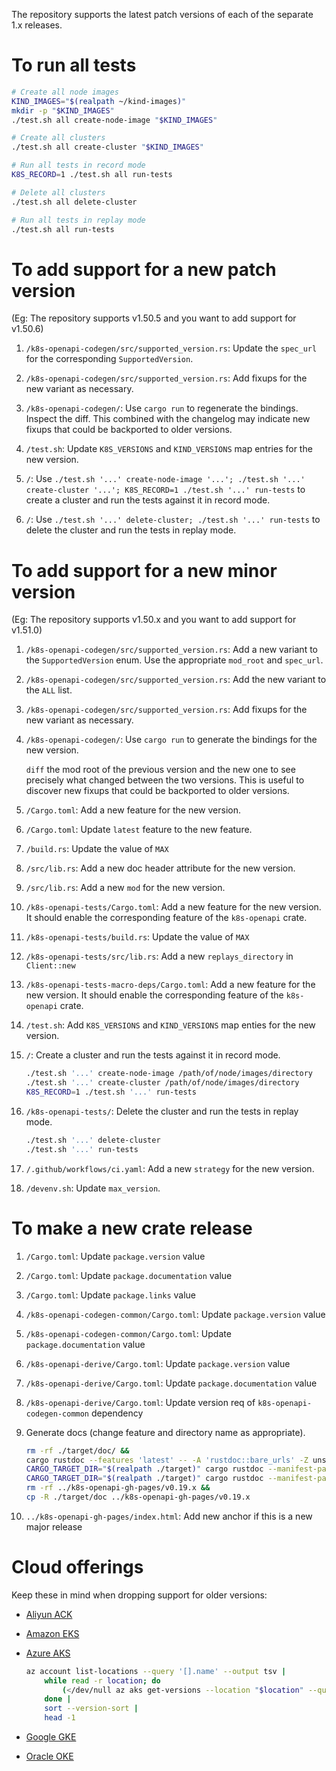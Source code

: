 The repository supports the latest patch versions of each of the separate 1.x releases.


# To run all tests

```sh
# Create all node images
KIND_IMAGES="$(realpath ~/kind-images)"
mkdir -p "$KIND_IMAGES"
./test.sh all create-node-image "$KIND_IMAGES"

# Create all clusters
./test.sh all create-cluster "$KIND_IMAGES"

# Run all tests in record mode
K8S_RECORD=1 ./test.sh all run-tests

# Delete all clusters
./test.sh all delete-cluster

# Run all tests in replay mode
./test.sh all run-tests
```


# To add support for a new patch version

(Eg: The repository supports v1.50.5 and you want to add support for v1.50.6)

1. `/k8s-openapi-codegen/src/supported_version.rs`: Update the `spec_url` for the corresponding `SupportedVersion`.

1. `/k8s-openapi-codegen/src/supported_version.rs`: Add fixups for the new variant as necessary.

1. `/k8s-openapi-codegen/`: Use `cargo run` to regenerate the bindings. Inspect the diff. This combined with the changelog may indicate new fixups that could be backported to older versions.

1. `/test.sh`: Update `K8S_VERSIONS` and `KIND_VERSIONS` map entries for the new version.

1. `/`: Use `./test.sh '...' create-node-image '...'; ./test.sh '...' create-cluster '...'; K8S_RECORD=1 ./test.sh '...' run-tests` to create a cluster and run the tests against it in record mode.

1. `/`: Use `./test.sh '...' delete-cluster; ./test.sh '...' run-tests` to delete the cluster and run the tests in replay mode.


# To add support for a new minor version

(Eg: The repository supports v1.50.x and you want to add support for v1.51.0)

1. `/k8s-openapi-codegen/src/supported_version.rs`: Add a new variant to the `SupportedVersion` enum. Use the appropriate `mod_root` and `spec_url`.

1. `/k8s-openapi-codegen/src/supported_version.rs`: Add the new variant to the `ALL` list.

1. `/k8s-openapi-codegen/src/supported_version.rs`: Add fixups for the new variant as necessary.

1. `/k8s-openapi-codegen/`: Use `cargo run` to generate the bindings for the new version.

   `diff` the mod root of the previous version and the new one to see precisely what changed between the two versions. This is useful to discover new fixups that could be backported to older versions.

1. `/Cargo.toml`: Add a new feature for the new version.

1. `/Cargo.toml`: Update `latest` feature to the new feature.

1. `/build.rs`: Update the value of `MAX`

1. `/src/lib.rs`: Add a new doc header attribute for the new version.

1. `/src/lib.rs`: Add a new `mod` for the new version.

1. `/k8s-openapi-tests/Cargo.toml`: Add a new feature for the new version. It should enable the corresponding feature of the `k8s-openapi` crate.

1. `/k8s-openapi-tests/build.rs`: Update the value of `MAX`

1. `/k8s-openapi-tests/src/lib.rs`: Add a new `replays_directory` in `Client::new`

1. `/k8s-openapi-tests-macro-deps/Cargo.toml`: Add a new feature for the new version. It should enable the corresponding feature of the `k8s-openapi` crate.

1. `/test.sh`: Add `K8S_VERSIONS` and `KIND_VERSIONS` map enties for the new version.

1. `/`: Create a cluster and run the tests against it in record mode.

    ```sh
    ./test.sh '...' create-node-image /path/of/node/images/directory
    ./test.sh '...' create-cluster /path/of/node/images/directory
    K8S_RECORD=1 ./test.sh '...' run-tests
    ```

1. `/k8s-openapi-tests/`: Delete the cluster and run the tests in replay mode.

    ```sh
    ./test.sh '...' delete-cluster
    ./test.sh '...' run-tests
    ```

1. `/.github/workflows/ci.yaml`: Add a new `strategy` for the new version.

1. `/devenv.sh`: Update `max_version`.


# To make a new crate release

1. `/Cargo.toml`: Update `package.version` value
1. `/Cargo.toml`: Update `package.documentation` value
1. `/Cargo.toml`: Update `package.links` value
1. `/k8s-openapi-codegen-common/Cargo.toml`: Update `package.version` value
1. `/k8s-openapi-codegen-common/Cargo.toml`: Update `package.documentation` value
1. `/k8s-openapi-derive/Cargo.toml`: Update `package.version` value
1. `/k8s-openapi-derive/Cargo.toml`: Update `package.documentation` value
1. `/k8s-openapi-derive/Cargo.toml`: Update version req of `k8s-openapi-codegen-common` dependency
1. Generate docs (change feature and directory name as appropriate).

    ```sh
    rm -rf ./target/doc/ &&
    cargo rustdoc --features 'latest' -- -A 'rustdoc::bare_urls' -Z unstable-options --enable-index-page &&
    CARGO_TARGET_DIR="$(realpath ./target)" cargo rustdoc --manifest-path ./k8s-openapi-codegen-common/Cargo.toml -- -Z unstable-options --enable-index-page &&
    CARGO_TARGET_DIR="$(realpath ./target)" cargo rustdoc --manifest-path ./k8s-openapi-derive/Cargo.toml -- -Z unstable-options --enable-index-page &&
    rm -rf ../k8s-openapi-gh-pages/v0.19.x &&
    cp -R ./target/doc ../k8s-openapi-gh-pages/v0.19.x
    ```

1. `../k8s-openapi-gh-pages/index.html`: Add new anchor if this is a new major release


# Cloud offerings

Keep these in mind when dropping support for older versions:

- [Aliyun ACK](https://www.alibabacloud.com/help/doc-detail/98310.htm)

- [Amazon EKS](https://docs.aws.amazon.com/eks/latest/userguide/kubernetes-versions.html#available-versions)

- [Azure AKS](https://learn.microsoft.com/en-us/azure/aks/supported-kubernetes-versions#azure-portal-and-cli-versions)

    ```sh
    az account list-locations --query '[].name' --output tsv |
        while read -r location; do
            (</dev/null az aks get-versions --location "$location" --query 'orchestrators[].orchestratorVersion' --output tsv 2>/dev/null) & :
        done |
        sort --version-sort |
        head -1
    ```

- [Google GKE](https://cloud.google.com/kubernetes-engine/docs/release-schedule)

- [Oracle OKE](https://docs.oracle.com/en-us/iaas/Content/ContEng/Concepts/contengaboutk8sversions.htm#supportedk8sversions)
